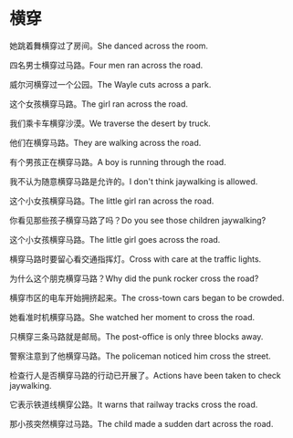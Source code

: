 # 横穿

<p><span class="chinese">她跳着舞横穿过了房间。</span><span class="english">She danced across the room.</span></p>

<p><span class="chinese">四名男士横穿过马路。</span><span class="english">Four men ran across the road.</span></p>

<p><span class="chinese">威尔河横穿过一个公园。</span><span class="english">The Wayle cuts across a park.</span></p>

<p><span class="chinese">这个女孩横穿马路。</span><span class="english">The girl ran across the road.</span></p>

<p><span class="chinese">我们乘卡车横穿沙漠。</span><span class="english">We traverse the desert by truck.</span></p>

<p><span class="chinese">他们在横穿马路。</span><span class="english">They are walking across the road.</span></p>

<p><span class="chinese">有个男孩正在横穿马路。</span><span class="english">A boy is running through the road.</span></p>

<p><span class="chinese">我不认为随意横穿马路是允许的。</span><span class="english">I don't think jaywalking is allowed.</span></p>

<p><span class="chinese">这个小女孩横穿马路。</span><span class="english">The little girl ran across the road.</span></p>

<p><span class="chinese">你看见那些孩子横穿马路了吗？</span><span class="english">Do you see those children jaywalking?</span></p>

<p><span class="chinese">这个小女孩横穿马路。</span><span class="english">The little girl goes across the road.</span></p>

<p><span class="chinese">横穿马路时要留心看交通指挥灯。</span><span class="english">Cross with care at the traffic lights.</span></p>

<p><span class="chinese">为什么这个朋克横穿马路？</span><span class="english">Why did the punk rocker cross the road?</span></p>

<p><span class="chinese">横穿市区的电车开始拥挤起来。</span><span class="english">The cross-town cars began to be crowded.</span></p>

<p><span class="chinese">她看准时机横穿马路。</span><span class="english">She watched her moment to cross the road.</span></p>

<p><span class="chinese">只横穿三条马路就是邮局。</span><span class="english">The post-office is only three blocks away.</span></p>

<p><span class="chinese">警察注意到了他横穿马路。</span><span class="english">The policeman noticed him cross the street.</span></p>

<p><span class="chinese">检查行人是否横穿马路的行动已开展了。</span><span class="english">Actions have been taken to check jaywalking.</span></p>

<p><span class="chinese">它表示铁道线横穿公路。</span><span class="english">It warns that railway tracks cross the road.</span></p>

<p><span class="chinese">那小孩突然横穿过马路。</span><span class="english">The child made a sudden dart across the road.</span></p>

